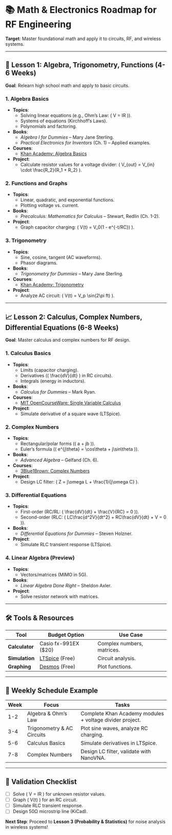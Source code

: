 # 📚 Math & Electronics Roadmap for RF Engineering  
**Target**: Master foundational math and apply it to circuits, RF, and wireless systems.  

---

## 🧮 **Lesson 1: Algebra, Trigonometry, Functions (4-6 Weeks)**  
**Goal**: Relearn high school math and apply to basic circuits.  

### 1. **Algebra Basics**  
- **Topics**:  
  - Solving linear equations (e.g., Ohm’s Law: \( V = IR \)).  
  - Systems of equations (Kirchhoff’s Laws).  
  - Polynomials and factoring.  
- **Books**:  
  - *Algebra I for Dummies* – Mary Jane Sterling.  
  - *Practical Electronics for Inventors* (Ch. 1) – Applied examples.  
- **Courses**:  
  - [Khan Academy: Algebra Basics](https://www.khanacademy.org/math/algebra)  
- **Project**:  
  - Calculate resistor values for a voltage divider: \( V_{out} = V_{in} \cdot \frac{R_2}{R_1 + R_2} \).  

### 2. **Functions and Graphs**  
- **Topics**:  
  - Linear, quadratic, and exponential functions.  
  - Plotting voltage vs. current.  
- **Books**:  
  - *Precalculus: Mathematics for Calculus* – Stewart, Redlin (Ch. 1-2).  
- **Project**:  
  - Graph capacitor charging: \( V(t) = V_0(1 - e^{-t/RC}) \).  

### 3. **Trigonometry**  
- **Topics**:  
  - Sine, cosine, tangent (AC waveforms).  
  - Phasor diagrams.  
- **Books**:  
  - *Trigonometry for Dummies* – Mary Jane Sterling.  
- **Courses**:  
  - [Khan Academy: Trigonometry](https://www.khanacademy.org/math/trigonometry)  
- **Project**:  
  - Analyze AC circuit: \( V(t) = V_p \sin(2\pi ft) \).  

---

## 📈 **Lesson 2: Calculus, Complex Numbers, Differential Equations (6-8 Weeks)**  
**Goal**: Master calculus and complex numbers for RF design.  

### 1. **Calculus Basics**  
- **Topics**:  
  - Limits (capacitor charging).  
  - Derivatives (\( \frac{dV}{dt} \) in RC circuits).  
  - Integrals (energy in inductors).  
- **Books**:  
  - *Calculus for Dummies* – Mark Ryan.  
- **Courses**:  
  - [MIT OpenCourseWare: Single Variable Calculus](https://ocw.mit.edu/courses/18-01sc-single-variable-calculus-fall-2010/)  
- **Project**:  
  - Simulate derivative of a square wave (LTSpice).  

### 2. **Complex Numbers**  
- **Topics**:  
  - Rectangular/polar forms (\( a + jb \)).  
  - Euler’s formula (\( e^{j\theta} = \cos\theta + j\sin\theta \)).  
- **Books**:  
  - *Advanced Algebra* – Gelfand (Ch. 6).  
- **Courses**:  
  - [3Blue1Brown: Complex Numbers](https://www.youtube.com/watch?v=5PcpBw5Hbwo)  
- **Project**:  
  - Design LC filter: \( Z = j\omega L + \frac{1}{j\omega C} \).  

### 3. **Differential Equations**  
- **Topics**:  
  - First-order (RC/RL: \( \frac{dV}{dt} + \frac{V}{RC} = 0 \)).  
  - Second-order (RLC: \( LC\frac{d^2V}{dt^2} + RC\frac{dV}{dt} + V = 0 \)).  
- **Books**:  
  - *Differential Equations for Dummies* – Steven Holzner.  
- **Project**:  
  - Simulate RLC transient response (LTSpice).  

### 4. **Linear Algebra (Preview)**  
- **Topics**:  
  - Vectors/matrices (MIMO in 5G).  
- **Books**:  
  - *Linear Algebra Done Right* – Sheldon Axler.  
- **Project**:  
  - Solve resistor network with matrices.  

---

## 🛠️ **Tools & Resources**  
| **Tool**          | **Budget Option**                     | **Use Case**                |  
|--------------------|---------------------------------------|-----------------------------|  
| **Calculator**     | Casio fx-991EX ($20)                  | Complex numbers, matrices.  |  
| **Simulation**     | [LTSpice](https://www.analog.com/en/design-center/design-tools-and-calculators/ltspice-simulator.html) (Free) | Circuit analysis. |  
| **Graphing**       | [Desmos](https://www.desmos.com/) (Free) | Plot functions.        |  

---

## 📌 **Weekly Schedule Example**  
| **Week** | **Focus**                     | **Tasks**                                  |  
|----------|-------------------------------|--------------------------------------------|  
| 1-2      | Algebra & Ohm’s Law           | Complete Khan Academy modules + voltage divider project. |  
| 3-4      | Trigonometry & AC Circuits    | Plot sine waves, analyze RC charging.      |  
| 5-6      | Calculus Basics               | Simulate derivatives in LTSpice.           |  
| 7-8      | Complex Numbers               | Design LC filter, validate with NanoVNA.   |  

---

## 🎯 **Validation Checklist**  
- [ ] Solve \( V = IR \) for unknown resistor values.  
- [ ] Graph \( V(t) \) for an RC circuit.  
- [ ] Simulate RLC transient response.  
- [ ] Design 50Ω microstrip line (KiCad).  

**Next Step**: Proceed to **Lesson 3 (Probability & Statistics)** for noise analysis in wireless systems!  
